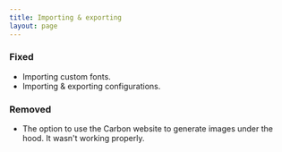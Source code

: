 ```yaml
---
title: Importing & exporting
layout: page
---
```


### Fixed

* Importing custom fonts.
* Importing &amp; exporting configurations.

### Removed

* The option to use the Carbon website to generate images under the hood. It wasn't working properly.
